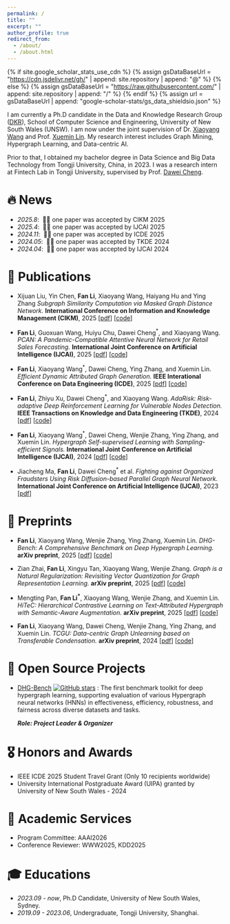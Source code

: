 ```yaml
---
permalink: /
title: ""
excerpt: ""
author_profile: true
redirect_from: 
  - /about/
  - /about.html
---
```


{% if site.google_scholar_stats_use_cdn %}
{% assign gsDataBaseUrl = "https://cdn.jsdelivr.net/gh/" | append: site.repository | append: "@" %}
{% else %}
{% assign gsDataBaseUrl = "https://raw.githubusercontent.com/" | append: site.repository | append: "/" %}
{% endif %}
{% assign url = gsDataBaseUrl | append: "google-scholar-stats/gs_data_shieldsio.json" %}

<span class='anchor' id='about-me'></span>

I am currently a Ph.D candidate in the Data and Knowledge Research Group ([DKR](https://unswdb.github.io/index.html)), School of Computer Science and Engineering, University of New South Wales (UNSW). I am now under the joint supervision of Dr. [Xiaoyang Wang](https://research.unsw.edu.au/people/dr-xiaoyang-wang) and Prof. [Xuemin Lin](https://itf.sjtu.edu.cn/enshow-275-42.html). My research interest includes Graph Mining, Hypergraph Learning, and Data-centric AI. 

Prior to that, I obtained my bachelor degree in Data Science and Big Data Technology from Tongji University, China, in 2023. I was a research intern at Fintech Lab in Tongji University, supervised by Prof. [Dawei Cheng](http://cs1.tongji.edu.cn/~dawei/).

<!--
I have published more than 100 papers at the top international AI conferences with total <a href='https://scholar.google.com/citations?user=DhtAFkwAAAAJ'>google scholar citations <strong><span id='total_cit'>260000+</span></strong></a> (You can also use google scholar badge <a href='https://scholar.google.com/citations?user=DhtAFkwAAAAJ'><img src="https://img.shields.io/endpoint?url={{ url | url_encode }}&logo=Google%20Scholar&labelColor=f6f6f6&color=9cf&style=flat&label=citations"></a>).
-->

# 🔥 News
- *2025.8*: &nbsp;🎉🎉 one paper was accepted by CIKM 2025 
- *2025.4*: &nbsp;🎉🎉 one paper was accepted by IJCAI 2025 
- *2024.11*: &nbsp;🎉🎉 one paper was accepted by ICDE 2025 
- *2024.05*: &nbsp;🎉🎉 one paper was accepted by TKDE 2024 
- *2024.04*: &nbsp;🎉🎉 one paper was accepted by IJCAI 2024

# 📝 Publications 

<!--
<div class='paper-box'><div class='paper-box-image'><div><div class="badge">CVPR 2016</div><img src='images/500x300.png' alt="sym" width="100%"></div></div>
<div class='paper-box-text' markdown="1">

[Deep Residual Learning for Image Recognition](https://openaccess.thecvf.com/content_cvpr_2016/papers/He_Deep_Residual_Learning_CVPR_2016_paper.pdf)

**Kaiming He**, Xiangyu Zhang, Shaoqing Ren, Jian Sun

[**Project**](https://scholar.google.com/citations?view_op=view_citation&hl=zh-CN&user=DhtAFkwAAAAJ&citation_for_view=DhtAFkwAAAAJ:ALROH1vI_8AC) <strong><span class='show_paper_citations' data='DhtAFkwAAAAJ:ALROH1vI_8AC'></span></strong>
- Lorem ipsum dolor sit amet, consectetur adipiscing elit. Vivamus ornare aliquet ipsum, ac tempus justo dapibus sit amet. 
</div>
</div>
-->

<!--
- [Lorem ipsum dolor sit amet, consectetur adipiscing elit. Vivamus ornare aliquet ipsum, ac tempus justo dapibus sit amet](https://github.com), A, B, C, **CVPR 2020**
-->
- Xijuan Liu, Yin Chen, **Fan Li**, Xiaoyang Wang, Haiyang Hu and Ying Zhang *Subgraph Similarity Computation via Masked Graph Distance Network.* **International Conference on Information and Knowledge Management (CIKM)**, 2025 [[pdf]()] [[code]()]

- **Fan Li**, Guoxuan Wang, Huiyu Chu, Dawei Cheng<sup>\*</sup>, and Xiaoyang Wang. *PCAN: A Pandemic-Compatible Attentive Neural Network for Retail Sales Forecasting.* **International Joint Conference on Artificial Intelligence (IJCAI)**, 2025 [[pdf]()] [[code](https://github.com/Coco-Hut/PCAN)]

- **Fan Li**, Xiaoyang Wang<sup>\*</sup>, Dawei Cheng, Ying Zhang, and Xuemin Lin. *Efficient Dynamic Attributed Graph Generation.* **IEEE Interational Conference on Data Engineering (ICDE)**, 2025 [[pdf](https://arxiv.org/abs/2412.08810)] [[code](https://github.com/Coco-Hut/VRDAG)]

- **Fan Li**, Zhiyu Xu, Dawei Cheng<sup>\*</sup>, and Xiaoyang Wang. *AdaRisk: Risk-adaptive Deep Reinforcement Learning for Vulnerable Nodes Detection.* **IEEE Transactions on Knowledge and Data Engineering (TKDE)**, 2024 [[pdf](https://ieeexplore.ieee.org/document/10549866/footnotes#footnotes)] [[code](https://github.com/Coco-Hut/AdaRisk-TKDE)]
 
- **Fan Li**, Xiaoyang Wang<sup>\*</sup>, Dawei Cheng, Wenjie Zhang, Ying Zhang, and Xuemin Lin. *Hypergraph Self-supervised Learning with Sampling-efficient Signals.* **International Joint Conference on Artificial  Intelligence (IJCAI)**, 2024 [[pdf](https://www.ijcai.org/proceedings/2024/486)] [[code](https://github.com/Coco-Hut/SE-HSSL)]

- Jiacheng Ma, **Fan Li**, Dawei Cheng<sup>\*</sup> et al. *Fighting against Organized Fraudsters Using Risk Diffusion-based Parallel Graph Neural Network.* **International Joint Conference on Artificial  Intelligence (IJCAI)**, 2023 [[pdf](https://www.ijcai.org/proceedings/2023/0681.pdf)]

# 📄 Preprints

- **Fan Li**, Xiaoyang Wang, Wenjie Zhang, Ying Zhang, Xuemin Lin. *DHG-Bench: A Comprehensive Benchmark on Deep Hypergraph Learning.* **arXiv preprint**, 2025 [[pdf](https://arxiv.org/abs/2508.12244)] [[code](https://github.com/Coco-Hut/DHG-Bench)]

- Zian Zhai, **Fan Li**, Xingyu Tan, Xiaoyang Wang, Wenjie Zhang. *Graph is a Natural Regularization: Revisiting Vector Quantization for Graph Representation Learning.* **arXiv preprint**, 2025 [[pdf](https://arxiv.org/abs/2508.06588)] [[code]()]

- Mengting Pan, **Fan Li<sup>\*</sup>**, Xiaoyang Wang, Wenjie Zhang, and Xuemin Lin. *HiTeC: Hierarchical Contrastive Learning on Text-Attributed Hypergraph with Semantic-Aware Augmentation.* **arXiv preprint**, 2025 [[pdf](https://arxiv.org/pdf/2508.03104)] [[code]()]

- **Fan Li**, Xiaoyang Wang, Dawei Cheng, Wenjie Zhang, Ying Zhang, and Xuemin Lin. *TCGU: Data-centric Graph Unlearning based on Transferable Condensation.* **arXiv preprint**, 2024 [[pdf](https://arxiv.org/pdf/2410.06480)] [[code](https://github.com/Coco-Hut/TCGU)]

# 🔬 Open Source Projects

- [DHG-Bench](https://github.com/Coco-Hut/DHG-Bench)  [![GitHub stars](https://img.shields.io/github/stars/Coco-Hut/DHG-Bench?style=social)](https://github.com/Coco-Hut/DHG-Bench) : The first benchmark toolkit for deep hypergraph learning, supporting evaluation of various Hypergraph neural networks (HNNs) in effectiveness, efficiency, robustness, and fairness across diverse datasets and tasks.

  ***Role: Project Leader \& Organizer*** 

# 🎖 Honors and Awards
- IEEE ICDE 2025 Student Travel Grant (Only 10 recipients worldwide)
- University International Postgraduate Award (UIPA) granted by University of New South Wales - 2024

# 📖 Academic Services

- Program Committee: AAAI2026
- Conference Reviewer: WWW2025, KDD2025

# 🎓 Educations
- *2023.09 - now*, Ph.D Candidate, University of New South Wales, Sydney. 
- *2019.09 - 2023.06*, Undergraduate, Tongji University, Shanghai.

<!--
# 💬 Invited Talks
- *2021.06*, Lorem ipsum dolor sit amet, consectetur adipiscing elit. Vivamus ornare aliquet ipsum, ac tempus justo dapibus sit amet. 
- *2021.03*, Lorem ipsum dolor sit amet, consectetur adipiscing elit. Vivamus ornare aliquet ipsum, ac tempus justo dapibus sit amet.  \| [\[video\]](https://github.com/)

# 💻 Internships
- *2019.05 - 2020.02*, [Lorem](https://github.com/), China.
-->